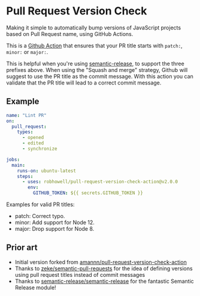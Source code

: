 # Pull Request Version Check

Making it simple to automatically bump versions of JavaScript projects based on Pull Request name, using GitHub Actions.

This is a [Github Action](https://github.com/features/actions) that ensures that your PR title starts with `patch:`, `minor:` or `major:`.

This is helpful when you're using [semantic-release](https://github.com/semantic-release/semantic-release), to support the three prefixes above. When using the "Squash and merge" strategy, Github will suggest to use the PR title as the commit message. With this action you can validate that the PR title will lead to a correct commit message.

## Example

```yml
name: "Lint PR"
on:
  pull_request:
    types:
      - opened
      - edited
      - synchronize

jobs:
  main:
    runs-on: ubuntu-latest
    steps:
      - uses: robhowell/pull-request-version-check-action@v2.0.0
        env:
          GITHUB_TOKEN: ${{ secrets.GITHUB_TOKEN }}
```

Examples for valid PR titles:

- patch: Correct typo.
- minor: Add support for Node 12.
- major: Drop support for Node 8.

## Prior art

- Initial version forked from [amannn/pull-request-version-check-action](https://github.com/amannn/pull-request-version-check-action)
- Thanks to [zeke/semantic-pull-requests](https://github.com/zeke/semantic-pull-requests) for the idea of defining versions using pull request titles instead of commit messages
- Thanks to [semantic-release/semantic-release](https://github.com/semantic-release/semantic-release) for the fantastic Semantic Release module!
